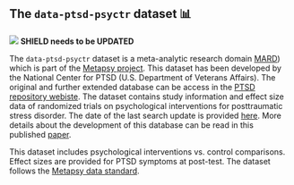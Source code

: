 ## **The `data-ptsd-psyctr` dataset** 📊 

[<img src="https://img.shields.io/badge/DOI-10.5281%2Fzenodo.8115993-blue">](https://doi.org/10.5281/zenodo.8115993) **SHIELD needs to be UPDATED**

The `data-ptsd-psyctr` dataset is a meta-analytic research domain [MARD](https://docs.metapsy.org/uploads/ebmental-2022-300509.pdf)) which is part of the  [Metapsy project](https://www.metapsy.org/). This dataset has been developed by the National Center for PTSD (U.S. Department of Veterans Affairs). The original and further extended database can be access in the [PTSD repository webiste](https://ptsd-va.data.socrata.com/).
The dataset contains study information and effect size data of randomized trials on psychological interventions for posttraumatic stress disorder. The date of the last search update is provided [here](https://github.com/metapsy-project/data-ptsd-psyctr/blob/main/metadata/last_search.txt). More details about the development of this database can be read in this published [paper](https://onlinelibrary.wiley.com/doi/10.1002/jts.22520).

This dataset includes psychological interventions vs. control comparisons. Effect sizes are provided for PTSD symptoms at post-test.
The dataset follows the [Metapsy data standard](https://docs.metapsy.org/data-preparation/format/).

